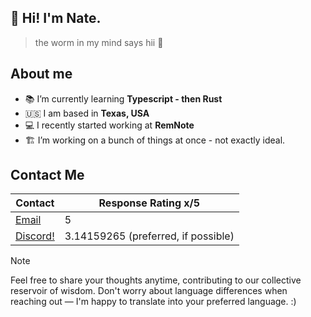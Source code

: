 ## 🫡 Hi! I'm Nate.
>  the worm in my mind says hii 👋

## About me

- 📚 I’m currently learning **Typescript - then Rust** 
- 🇺🇸 I am based in **Texas, USA** 
- 💻 I recently started working at **RemNote** 
- 🏗️ I’m working on a bunch of things at once - not exactly ideal. 

## Contact Me

| Contact | Response Rating x/5 | 
| --- | --- |
| <a href="mailto:airship.magical_0a@icloud.com?&subject=Inquiry &body=Hello! I emailed you! :) Hello from the mailto: tag!">Email</a> | 5 |
| <a href="https://discord.com/users/338107857486610433">Discord!</a> | 3.14159265 (preferred, if possible) |

> [!NOTE]
> Feel free to share your thoughts anytime, contributing to our collective reservoir of wisdom. Don't worry about language differences when reaching out — I'm happy to translate into your preferred language. :)
